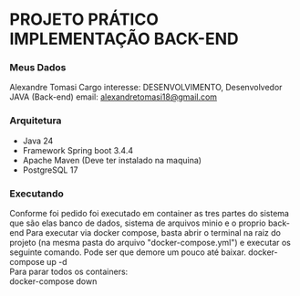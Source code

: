 # PROJETO PRÁTICO IMPLEMENTAÇÃO BACK-END

### Meus Dados
Alexandre Tomasi
Cargo interesse: DESENVOLVIMENTO, Desenvolvedor JAVA (Back-end)
email: alexandretomasi18@gmail.com

### Arquitetura
- Java 24
- Framework Spring boot 3.4.4
- Apache Maven (Deve ter instalado na maquina)
- PostgreSQL 17

### Executando
Conforme foi pedido foi executado em container as tres partes do sistema
que são elas banco de dados, sistema de arquivos minio e o proprio back-end
Para executar via docker compose, basta abrir o terminal na raiz do projeto
(na mesma pasta do arquivo "docker-compose.yml") e executar os seguinte comando.
Pode ser que demore um pouco até baixar.
docker-compose up -d  
Para parar todos os containers:  
docker-compose down  